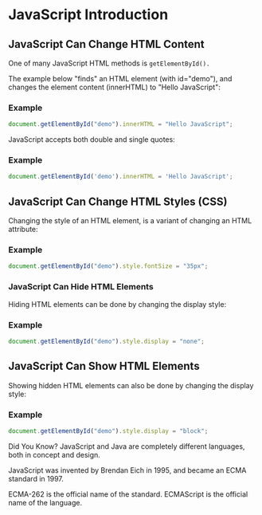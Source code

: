# JavaScript Introduction

## JavaScript Can Change HTML Content
One of many JavaScript HTML methods is `getElementById().`

The example below "finds" an HTML element (with id="demo"), and changes the element content (innerHTML) to "Hello JavaScript":

### Example
```javascript
document.getElementById("demo").innerHTML = "Hello JavaScript";
```

JavaScript accepts both double and single quotes:

### Example
```javascript
document.getElementById('demo').innerHTML = 'Hello JavaScript';
```

## JavaScript Can Change HTML Styles (CSS)
Changing the style of an HTML element, is a variant of changing an HTML attribute:

### Example
```javascript
document.getElementById("demo").style.fontSize = "35px";
```

### JavaScript Can Hide HTML Elements
Hiding HTML elements can be done by changing the display style:

### Example
```javascript
document.getElementById("demo").style.display = "none";
```

## JavaScript Can Show HTML Elements
Showing hidden HTML elements can also be done by changing the display style:

### Example
```javascript
document.getElementById("demo").style.display = "block";
```

Did You Know?
JavaScript and Java are completely different languages, both in concept and design.

JavaScript was invented by Brendan Eich in 1995, and became an ECMA standard in 1997.

ECMA-262 is the official name of the standard. ECMAScript is the official name of the language.

